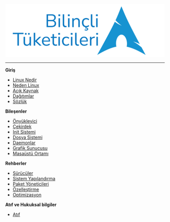 [![Logo](images/banner.svg)](https://bilinclilinuxtuketicileri.github.io)

---

**Giriş**

- [<i class="fa-brands fa-linux"></i> Linux Nedir](README.md)
- [<i class="fa-solid fa-question"></i> Neden Linux](neden-linux.md)
- [<i class="fas fa-code"></i> Açık Kaynak](acik-kaynak.md)
- [<i class="fa-brands fa-ubuntu"></i> Dağıtımlar](dagitimlar.md)
- [<i class="fa-solid fa-book"></i> Sözlük](sozluk.md)

**Bileşenler**

- [<i class="fas fa-play-circle"></i> Önyükleyici](onyukleyici.md)
- [<i class="fa-brands fa-linux"></i> Çekirdek](cekirdek.md)
- [<i class="fas fa-cogs"></i> Init Sistemi](init-sistemi.md)
- [<i class="fas fa-hdd"></i> Dosya Sistemi](dosya-sistemi.md)
- [<i class="fas fa-server"></i> Daemonlar](daemonlar.md)
- [<i class="fas fa-tv"></i> Grafik Sunucusu](grafik-sunucusu.md)
- [<i class="fas fa-desktop"></i> Masaüstü Ortamı](masaustu-ortami.md)

**Rehberler**

- [<i class="fas fa-microchip"></i> Sürücüler](comesoon.md)
- [<i class="fas fa-cogs"></i> Sistem Yapılandırma](comesoon.md)
- [<i class="fas fa-box"></i> Paket Yöneticileri](comesoon.md)
- [<i class="fas fa-paint-brush"></i> Özelleştirme](comesoon.md)
- [<i class="fas fa-tachometer-alt"></i> Optimizasyon](comesoon.md)

**Atıf ve Hukuksal bilgiler**

- [<i class="fas fa-copyright"></i> Atıf](atif.md)
<!--
**Uygulamalar**

-->
